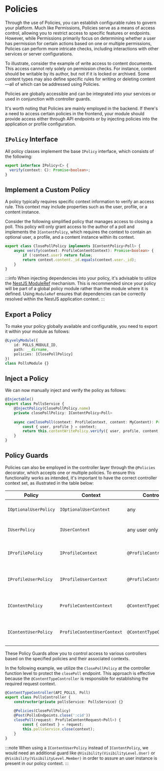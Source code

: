 # Policies

Through the use of Policies, you can establish configurable rules to govern your platform. Much like Permissions, 
Policies serve as a means of access control, allowing you to restrict access to specific features or endpoints. However,
while Permissions primarily focus on determining whether a user has permission for certain actions based on one or multiple
permissions, Policies can perform more intricate checks, including interactions with other services or server configurations.

To illustrate, consider the example of write access to content documents. This access cannot rely solely on permission 
checks. For instance, content should be writable by its author, but not if it is locked or archived. Some content types
may also define specific rules for writing or deleting content—all of which can
be addressed using Policies.

Policies are globally accessible and can be integrated into your services or used in conjunction with 
controller guards.

It's worth noting that Policies are mainly employed in the backend. If there's a need to access certain policies 
in the frontend, your module should provide access either through API endpoints or by injecting policies into the 
application or profile configuration.

## `IPolicy` Interface

All policy classes implement the base  `IPolicy` interface, which consists of the following:

```typescript
export interface IPolicy<C> {
  verify(context: C): Promise<boolean>;
}
```

## Implement a Custom Policy

A policy typically requires specific context information to verify an access rule. This context may include properties 
such as the user, profile, or a content instance.

Consider the following simplified policy that manages access to closing a poll. This policy will only grant access 
to the author of a poll and implements the `IContentPolicy`, which requires the context to contain an optional user, 
a profile, and a content instance within its context.

```typescript title=api/src/policies/close-poll.policy.ts
export class ClosePollPolicy implements IContentPolicy<Poll> {
    async verify(context: ProfileContentContext): Promise<boolean> {
        if (!context.user) return false;
        return context.content._id.equals(context.user._id);
    }
}
```

:::info
When injecting dependencies into your policy, it's advisable to utilize the 
[NestJS ModuleRef](https://docs.nestjs.com/fundamentals/module-ref) mechanism. This is recommended since 
your policy will be part of a global policy module rather than the module where it is defined. 
Using `ModuleRef` ensures that dependencies can be correctly resolved within the NestJS application context.
:::

## Export a Policy

To make your policy globally available and configurable, you need to export it within your module as follows:

```typescript title=api/src/polls.module.ts
@LyvelyModule({
    id: POLLS_MODULE_ID,
    path: __dirname,
    policies: [ClosePollPolicy]
})
class PollsModule {}
```

## Inject a Policy

We can now manually inject and verify the policy as follows:

```typescript
@Injectable()
export class PollsService {
    @InjectPolicy(ClosePollPolicy.name)
    private closePollPolicy: IContentPolicy<Poll>
    
    async canClosePoll(context: ProfileContext, content: MyContent): Promise<boolean> {
        const { user, profile } = context;
        return this.contentWritePolicy.verify({ user, profile, content })
    }
}
```

## Policy Guards

Policies can also be employed in the controller layer through the `@Policies` decorator, which accepts one or multiple 
policies. To ensure this functionality works as intended, it's important to have the correct controller context set, 
as illustrated in the table below:

| Policy                | Context                     | Controller                           | Description                                             |
|-----------------------|-----------------------------|--------------------------------------|---------------------------------------------------------|
| `IOptionalUserPolicy` | `IOptionalUserContext`      | any                                  | Any endpoint supporting visitor access                  |
| `IUserPolicy`         | `IUserContext`              | any user only endpoint | Any endpoint requiring user authentication              |
| `IProfilePolicy`      | `IProfileContext`           | `@ProfileController`                 | Any profile endpoint supporting visitor access          |
| `IProfileUserPolicy`  | `IProfileUserContext`       | `@ProfileController`                 | Any profile endpoint requiring user authentication      |
| `IContentPolicy`  | `ProfileContentContext`     | `@ContentTypeController`             | Any content type endpoint supporting visitor access     |
| `IContentUserPolicy`  | `ProfileContentUserContext` | `@ContentTypeController`             | Any content type endpoint requiring user authentication |

These Policy Guards allow you to control access to various controllers based on the specified policies and their 
associated contexts.

In the following example, we utilize the `ClosePollPolicy` at the controller function level to protect the `closePoll` 
endpoint. This approach is effective because the `@ContentTypeController` is responsible for establishing the required 
request context.

```typescript
@ContentTypeController(API_POLLS, Poll)
export class PollsController {
    constructor(private pollsService: PollsService) {}
    
    @Policies(ClosePollPolicy)
    @Post(PollsEndpoints.close(':cid'))
    closePoll(request: ProfileContentRequest<Poll>) {
        const { context } = request;
        this.pollsService.close(context);
    }
}
```

:::note
When using a `IContentUserPolicy` instead of `IContentPolicy`, we would need an additional guard like
`@Visibility(VisibilityLevel.User)` or `@Visibility(VisibilityLevel.Member)` in order to assure an user instance
is present in our policy context.
:::
